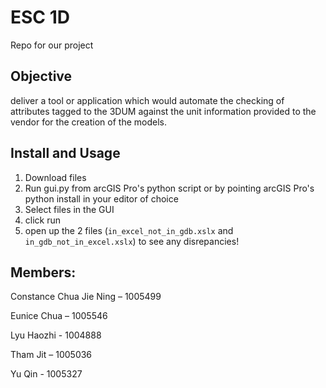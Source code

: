 # ESC 1D 
Repo for our project

## Objective
deliver a tool or application which would automate the checking of attributes tagged to the 3DUM against the unit information provided to the vendor for the creation of the models.

## Install and Usage
1. Download files  
2. Run gui.py from arcGIS Pro's python script or by pointing arcGIS Pro's python install in your editor of choice  
3. Select files in the GUI  
4. click run  
5. open up the 2 files (`in_excel_not_in_gdb.xslx` and `in_gdb_not_in_excel.xslx`) to see any disrepancies!  

## Members:
Constance Chua Jie Ning – 1005499

Eunice Chua – 1005546

Lyu Haozhi - 1004888

Tham Jit –  1005036 

Yu Qin - 1005327
